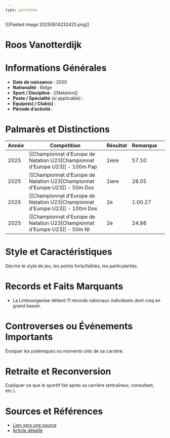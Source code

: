 ```yaml
---
type: personne
---
```

![[Pasted image 20250614232425.png]]
# Roos Vanotterdijk

# Informations Générales
- **Date de naissance** :  2005
- **Nationalité** :  Belge
- **Sport / Discipline** : [[Natation]] 
- **Poste / Spécialité** (si applicable) :  
- **Équipe(s) / Club(s)** :  
- **Période d’activité** :  

# Palmarès et Distinctions
| Année | Compétition                                                                   | Résultat | Remarque |     |
| ----- | ----------------------------------------------------------------------------- | -------- | -------- | --- |
| 2025  | [[Championnat d'Europe de Natation U23\|Championnat d'Europe U23]] - 100m Pap | 1iere    | 57.10    |     |
| 2025  | [[Championnat d'Europe de Natation U23\|Championnat d'Europe U23]] - 50m Dos  | 1iere    | 28.05    |     |
| 2025  | [[Championnat d'Europe de Natation U23\|Championnat d'Europe U23]] - 100m Dos | 2e       | 1:00.27  |     |
| 2025  | [[Championnat d'Europe de Natation U23\|Championnat d'Europe U23]] - 50m Nl   | 2e       | 24.86    |     |

# Style et Caractéristiques
Décrire le style de jeu, les points forts/faibles, les particularités.

# Records et Faits Marquants
- La Limbourgeoise détient 11 records nationaux individuels dont cinq en grand bassin.

# Controverses ou Événements Importants
Évoquer les polémiques ou moments clés de sa carrière.

# Retraite et Reconversion
Expliquer ce que le sportif fait après sa carrière (entraîneur, consultant, etc.).

# Sources et Références
- [Lien vers une source](#)
- [Article détaillé](#)
